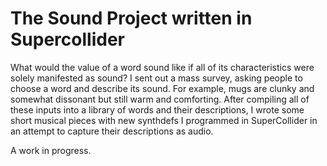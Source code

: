 # The Sound Project written in Supercollider

What would the value of a word sound like if all of its characteristics were solely manifested as sound? 
I sent out a mass survey, asking people to choose a word and describe its sound. 
For example, mugs are clunky and somewhat dissonant but still warm and comforting. 
After compiling all of these inputs into a library of words and their descriptions, I wrote some short musical pieces with new synthdefs I programmed in SuperCollider in an attempt to capture their descriptions as audio.

A work in progress.

